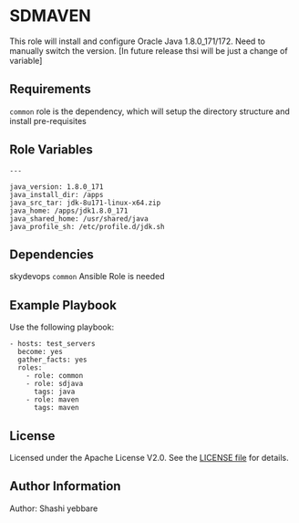 SDMAVEN
=========

This role will install and configure Oracle Java 1.8.0_171/172. Need to manually switch the version. [In future release thsi will be just a change of variable]

Requirements
------------

```common``` role is the dependency, which will setup the directory structure and install pre-requisites

Role Variables
--------------
```
---

java_version: 1.8.0_171
java_install_dir: /apps
java_src_tar: jdk-8u171-linux-x64.zip
java_home: /apps/jdk1.8.0_171
java_shared_home: /usr/shared/java
java_profile_sh: /etc/profile.d/jdk.sh
```


Dependencies
------------

skydevops ```common``` Ansible Role is needed

Example Playbook
----------------

Use the following playbook:

```
- hosts: test_servers
  become: yes
  gather_facts: yes
  roles:
    - role: common
    - role: sdjava
      tags: java
    - role: maven
      tags: maven
```

License
-------

Licensed under the Apache License V2.0. See the [LICENSE file](LICENSE) for details.

Author Information
------------------

Author: Shashi yebbare

